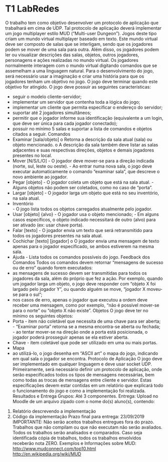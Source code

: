 # T1 LabRedes

O trabalho tem como objetivo desenvolver um protocolo de aplicação que
trabalhará em cima de UDP. Tal protocolo de aplicação deverá implementar um
jogo multiplayer estilo MUD (“Multi-user Dungeon”).
Jogos deste tipo criam um mundo virtual multiplayer baseado em texto.
Este mundo virtual deve ser composto de salas que se interligam, sendo que os
jogadores podem se mover de uma sala para outra. Além disso, os jogadores
podem ler ou visualizar descrições das salas, objetos, outros jogadores,
personagens e ações realizadas no mundo virtual. Os jogadores normalmente
interagem com o mundo virtual digitando comandos que se assemelham a uma
linguagem natural.
Para o desenvolvimento do jogo, será necessário usar a imaginação e criar
uma história para que os jogadores tenham um objetivo no jogo. O jogo deve
terminar quando este objetivo for atingido.
O jogo deve possuir as seguintes características:
- seguir o modelo cliente-servidor;
- implementar um servidor que contenha toda a lógica do jogo;
- implementar um cliente que permita especificar o endereço do servidor;
- suportar até 2 jogadores simultâneos;
- permitir que o jogador informe sua identificação (equivalente a um login,
que deve ser única para cada jogador conectado);
- possuir no mínimo 5 salas e suportar a lista de comandos e objetos citados
a seguir.
Comandos
- Examinar [sala/objeto]
o Retorna a descrição da sala atual (sala) ou objeto mencionado.
o A descrição da sala também deve listar as salas adjacentes e suas
respectivas direções, objetos e demais jogadores presentes no
local.
- Mover [N/S/L/O]
        - O jogador deve mover-se para a direção indicada (norte, sul, leste
ou oeste).
        - Ao entrar numa nova sala, o jogo deve executar automaticamente
o comando “examinar sala”, que descreve o novo ambiente ao
jogador.
- Pegar [objeto]
        - O jogador coleta um objeto que está na sala atual.
        - Alguns objetos não podem ser coletados, como no caso de “porta”.
- Largar [objeto]
        - O jogador larga um objeto que está no seu inventório, na sala atual.
- Inventório    
        - O jogo lista todos os objetos carregados atualmente pelo jogador.
- Usar [objeto] {alvo}
        - O jogador usa o objeto mencionado;
        - Em alguns casos específicos, o objeto indicado necessitará de outro
(alvo) para ser ativado (ex: usar chave porta).
- Falar [texto]
        - O jogador envia um texto que será retransmitido para todos os
jogadores presentes na sala atual. 
- Cochichar [texto] [jogador]
o O jogador envia uma mensagem de texto apenas para o jogador
especificado, se ambos estiverem na mesma sala.
- Ajuda
        - Lista todos os comandos possíveis do jogo.
Feedback dos Comandos
Todos os comandos devem retornar “mensagens de sucesso ou de erro”
quando forem executados:
- as mensagens de sucesso devem ser transmitidas para todos os jogadores
da sala, além do próprio que fez a ação. Por exemplo, quando um jogador
larga um objeto, o jogo deve responder com “objeto X foi largado pelo
jogador Y”, ou quando alguém se move, “jogador X moveu-se para o sul”;
- nos casos de erro, apenas o jogador que executou a ordem deve receber
uma mensagem, como por exemplo, “não é possível mover-se para o
norte” ou “objeto X não existe”.
Objetos
O jogo deve ter no mínimo os seguintes objetos:
- Porta
        - item não coletável que necessita de uma chave para ser aberta;
        - “Examinar porta” retorna se a mesma encontra-se aberta ou
fechada;
        - ao tentar mover-se na direção onde a porta está posicionada, o
jogador poderá prosseguir apenas se ela estiver aberta.
- Chave
        - item coletável que pode ser utilizado em uma ou mais portas.
- Mapa
- ao utilizá-lo, o jogo desenha em “ASCII art” o mapa do jogo, indicando em
qual sala o jogador se encontra.
Protocolo de Aplicação
O jogo deve ser implementado em qualquer linguagem e deve usar socket
UDP.
Primeiramente, será necessário definir um protocolo de aplicação, onde
serão especificados todos os tipos de mensagens necessárias, bem como todas as
trocas de mensagens entre cliente e servidor. Estas especificações devem estar
contidas em um relatório que explicará todo o funcionamento do jogo e como a
implementação foi realizada.
Resultados e Entrega
Grupos: Até 3 componentes.
Entrega: Upload no Moodle de um arquivo zipado com o nome do(s) aluno(s),
contendo:
1. Relatório descrevendo a implementação
2. Código da implementação
Prazo final para entrega: 23/09/2019
IMPORTANTE: Não serão aceitos trabalhos entregues fora do prazo. Trabalhos
que não compilam ou que não executam não serão avaliados. Todos os trabalhos
serão analisados e comparados. Caso seja identificada cópia de trabalhos, todos
os trabalhos envolvidos receberão nota ZERO.
Exemplos e Informações sobre MUD:
http://www.mudconnect.com/top10.html
http://en.wikipedia.org/wiki/MUD

